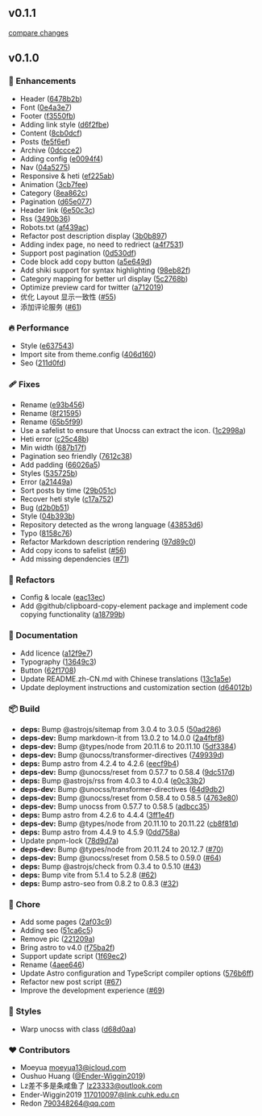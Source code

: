 
## v0.1.1

[compare changes](https://github.com/themathiou/higher2fly/compare/v0.1.1...v0.1.1)

## v0.1.0


### 🚀 Enhancements

- Header ([6478b2b](https://github.com/moeyua/astro-theme-typography/commit/6478b2b))
- Font ([0e4a3e7](https://github.com/moeyua/astro-theme-typography/commit/0e4a3e7))
- Footer ([f3550fb](https://github.com/moeyua/astro-theme-typography/commit/f3550fb))
- Adding link style ([d6f2fbe](https://github.com/moeyua/astro-theme-typography/commit/d6f2fbe))
- Content ([8cb0dcf](https://github.com/moeyua/astro-theme-typography/commit/8cb0dcf))
- Posts ([fe5f6ef](https://github.com/moeyua/astro-theme-typography/commit/fe5f6ef))
- Archive ([0dccce2](https://github.com/moeyua/astro-theme-typography/commit/0dccce2))
- Adding config ([e0094f4](https://github.com/moeyua/astro-theme-typography/commit/e0094f4))
- Nav ([04a5275](https://github.com/moeyua/astro-theme-typography/commit/04a5275))
- Responsive & heti ([ef225ab](https://github.com/moeyua/astro-theme-typography/commit/ef225ab))
- Animation ([3cb7fee](https://github.com/moeyua/astro-theme-typography/commit/3cb7fee))
- Category ([8ea862c](https://github.com/moeyua/astro-theme-typography/commit/8ea862c))
- Pagination ([d65e077](https://github.com/moeyua/astro-theme-typography/commit/d65e077))
- Header link ([6e50c3c](https://github.com/moeyua/astro-theme-typography/commit/6e50c3c))
- Rss ([3490b36](https://github.com/moeyua/astro-theme-typography/commit/3490b36))
- Robots.txt ([af439ac](https://github.com/moeyua/astro-theme-typography/commit/af439ac))
- Refactor post description display ([3b0b897](https://github.com/moeyua/astro-theme-typography/commit/3b0b897))
- Adding index page, no need to redriect ([a4f7531](https://github.com/moeyua/astro-theme-typography/commit/a4f7531))
- Support post pagination ([0d530df](https://github.com/moeyua/astro-theme-typography/commit/0d530df))
- Code block add copy button ([a5e649d](https://github.com/moeyua/astro-theme-typography/commit/a5e649d))
- Add shiki support  for syntax highlighting ([98eb82f](https://github.com/moeyua/astro-theme-typography/commit/98eb82f))
- Category mapping for better url display ([5c2768b](https://github.com/moeyua/astro-theme-typography/commit/5c2768b))
- Optimize preview card for twitter ([a712019](https://github.com/moeyua/astro-theme-typography/commit/a712019))
- 优化 Layout 显示一致性 ([#55](https://github.com/moeyua/astro-theme-typography/pull/55))
- 添加评论服务 ([#61](https://github.com/moeyua/astro-theme-typography/pull/61))

### 🔥 Performance

- Style ([e637543](https://github.com/moeyua/astro-theme-typography/commit/e637543))
- Import site from theme.config ([406d160](https://github.com/moeyua/astro-theme-typography/commit/406d160))
- Seo ([211d0fd](https://github.com/moeyua/astro-theme-typography/commit/211d0fd))

### 🩹 Fixes

- Rename ([e93b456](https://github.com/moeyua/astro-theme-typography/commit/e93b456))
- Rename ([8f21595](https://github.com/moeyua/astro-theme-typography/commit/8f21595))
- Rename ([65b5f99](https://github.com/moeyua/astro-theme-typography/commit/65b5f99))
- Use a safelist to ensure that Unocss can extract the icon. ([1c2998a](https://github.com/moeyua/astro-theme-typography/commit/1c2998a))
- Heti error ([c25c48b](https://github.com/moeyua/astro-theme-typography/commit/c25c48b))
- Min width ([687b17f](https://github.com/moeyua/astro-theme-typography/commit/687b17f))
- Pagination seo friendly ([7612c38](https://github.com/moeyua/astro-theme-typography/commit/7612c38))
- Add padding ([66026a5](https://github.com/moeyua/astro-theme-typography/commit/66026a5))
- Styles ([535725b](https://github.com/moeyua/astro-theme-typography/commit/535725b))
- Error ([a21449a](https://github.com/moeyua/astro-theme-typography/commit/a21449a))
- Sort posts by time ([29b051c](https://github.com/moeyua/astro-theme-typography/commit/29b051c))
- Recover heti style ([c17a752](https://github.com/moeyua/astro-theme-typography/commit/c17a752))
- Bug ([d2b0b51](https://github.com/moeyua/astro-theme-typography/commit/d2b0b51))
- Style ([04b393b](https://github.com/moeyua/astro-theme-typography/commit/04b393b))
- Repository detected as the wrong language ([43853d6](https://github.com/moeyua/astro-theme-typography/commit/43853d6))
- Typo ([8158c76](https://github.com/moeyua/astro-theme-typography/commit/8158c76))
- Refactor Markdown description rendering ([97d89c0](https://github.com/moeyua/astro-theme-typography/commit/97d89c0))
- Add copy icons to safelist ([#56](https://github.com/moeyua/astro-theme-typography/pull/56))
- Add missing dependencies ([#71](https://github.com/moeyua/astro-theme-typography/pull/71))

### 💅 Refactors

- Config & locale ([eac13ec](https://github.com/moeyua/astro-theme-typography/commit/eac13ec))
- Add @github/clipboard-copy-element package and implement code copying functionality ([a18799b](https://github.com/moeyua/astro-theme-typography/commit/a18799b))

### 📖 Documentation

- Add licence ([a12f9e7](https://github.com/moeyua/astro-theme-typography/commit/a12f9e7))
- Typography ([13649c3](https://github.com/moeyua/astro-theme-typography/commit/13649c3))
- Button ([62f1708](https://github.com/moeyua/astro-theme-typography/commit/62f1708))
- Update README.zh-CN.md with Chinese translations ([13c1a5e](https://github.com/moeyua/astro-theme-typography/commit/13c1a5e))
- Update deployment instructions and customization section ([d64012b](https://github.com/moeyua/astro-theme-typography/commit/d64012b))

### 📦 Build

- **deps:** Bump @astrojs/sitemap from 3.0.4 to 3.0.5 ([50ad286](https://github.com/moeyua/astro-theme-typography/commit/50ad286))
- **deps-dev:** Bump markdown-it from 13.0.2 to 14.0.0 ([2a4fbf8](https://github.com/moeyua/astro-theme-typography/commit/2a4fbf8))
- **deps-dev:** Bump @types/node from 20.11.6 to 20.11.10 ([5df3384](https://github.com/moeyua/astro-theme-typography/commit/5df3384))
- **deps-dev:** Bump @unocss/transformer-directives ([749939d](https://github.com/moeyua/astro-theme-typography/commit/749939d))
- **deps:** Bump astro from 4.2.4 to 4.2.6 ([eecf9b4](https://github.com/moeyua/astro-theme-typography/commit/eecf9b4))
- **deps-dev:** Bump @unocss/reset from 0.57.7 to 0.58.4 ([9dc517d](https://github.com/moeyua/astro-theme-typography/commit/9dc517d))
- **deps:** Bump @astrojs/rss from 4.0.3 to 4.0.4 ([e0c33b2](https://github.com/moeyua/astro-theme-typography/commit/e0c33b2))
- **deps-dev:** Bump @unocss/transformer-directives ([64d9db2](https://github.com/moeyua/astro-theme-typography/commit/64d9db2))
- **deps-dev:** Bump @unocss/reset from 0.58.4 to 0.58.5 ([4763e80](https://github.com/moeyua/astro-theme-typography/commit/4763e80))
- **deps-dev:** Bump unocss from 0.57.7 to 0.58.5 ([adbcc35](https://github.com/moeyua/astro-theme-typography/commit/adbcc35))
- **deps:** Bump astro from 4.2.6 to 4.4.4 ([3ff1e4f](https://github.com/moeyua/astro-theme-typography/commit/3ff1e4f))
- **deps-dev:** Bump @types/node from 20.11.10 to 20.11.22 ([cb8f81d](https://github.com/moeyua/astro-theme-typography/commit/cb8f81d))
- **deps:** Bump astro from 4.4.9 to 4.5.9 ([0dd758a](https://github.com/moeyua/astro-theme-typography/commit/0dd758a))
- Update pnpm-lock ([78d9d7a](https://github.com/moeyua/astro-theme-typography/commit/78d9d7a))
- **deps-dev:** Bump @types/node from 20.11.24 to 20.12.7 ([#70](https://github.com/moeyua/astro-theme-typography/pull/70))
- **deps-dev:** Bump @unocss/reset from 0.58.5 to 0.59.0 ([#64](https://github.com/moeyua/astro-theme-typography/pull/64))
- **deps:** Bump @astrojs/check from 0.3.4 to 0.5.10 ([#43](https://github.com/moeyua/astro-theme-typography/pull/43))
- **deps:** Bump vite from 5.1.4 to 5.2.8 ([#62](https://github.com/moeyua/astro-theme-typography/pull/62))
- **deps:** Bump astro-seo from 0.8.2 to 0.8.3 ([#32](https://github.com/moeyua/astro-theme-typography/pull/32))

### 🏡 Chore

- Add some pages ([2af03c9](https://github.com/moeyua/astro-theme-typography/commit/2af03c9))
- Adding seo ([51ca6c5](https://github.com/moeyua/astro-theme-typography/commit/51ca6c5))
- Remove pic ([221209a](https://github.com/moeyua/astro-theme-typography/commit/221209a))
- Bring astro to v4.0 ([f75ba2f](https://github.com/moeyua/astro-theme-typography/commit/f75ba2f))
- Support update script ([1f69ec2](https://github.com/moeyua/astro-theme-typography/commit/1f69ec2))
- Rename ([4aee646](https://github.com/moeyua/astro-theme-typography/commit/4aee646))
- Update Astro configuration and TypeScript compiler options ([576b6ff](https://github.com/moeyua/astro-theme-typography/commit/576b6ff))
- Refactor new post script ([#67](https://github.com/moeyua/astro-theme-typography/pull/67))
- Improve the development experience ([#69](https://github.com/moeyua/astro-theme-typography/pull/69))

### 🎨 Styles

- Warp unocss with class ([d68d0aa](https://github.com/moeyua/astro-theme-typography/commit/d68d0aa))

### ❤️ Contributors

- Moeyua <moeyua13@icloud.com>
- Oushuo Huang ([@Ender-Wiggin2019](http://github.com/Ender-Wiggin2019))
- Lz差不多是条咸鱼了 <lz23333@outlook.com>
- Ender-Wiggin2019 <117010097@link.cuhk.edu.cn>
- Redon <790348264@qq.com>

